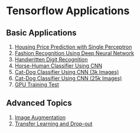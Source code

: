 # Tensorflow Applications

## Basic Applications
1. [Housing Price Prediction with Single Perceptron](/Applications/Housing_Price_Prediction_with_Single_Perceptron.ipynb)
2. [Fashion Recognition Using Deep Neural Network](/Applications/Fashion_Recognition_(DNN_and_CNN).ipynb)
3. [Handwritten Digit Recognition](/Applications/Handwritten_Digit_Recognition.ipynb)
4. [Horse-Human Classifier Using CNN](/Applications/Horse-Human_Classifier_Using_CNN.ipynb)
5. [Cat-Dog Classifier Using CNN (3k Images)](/Applications/Cat-Dog_Classifier_(3k_Images).ipynb)
6. [Cat-Dog Classifier Using CNN (25k Images)](/Applications/Cat-Dog_Classifier_(25k_Images).ipynb)
7. [GPU Training Test](/Applications/GPU_Training_Test.ipynb)


## Advanced Topics
1.  [Image Augmentation](/Applications/Image_Augmentation.ipynb)
2.  [Transfer Learning and Drop-out](/Applications/Transfer_Learning_and_Drop-out.ipynb)